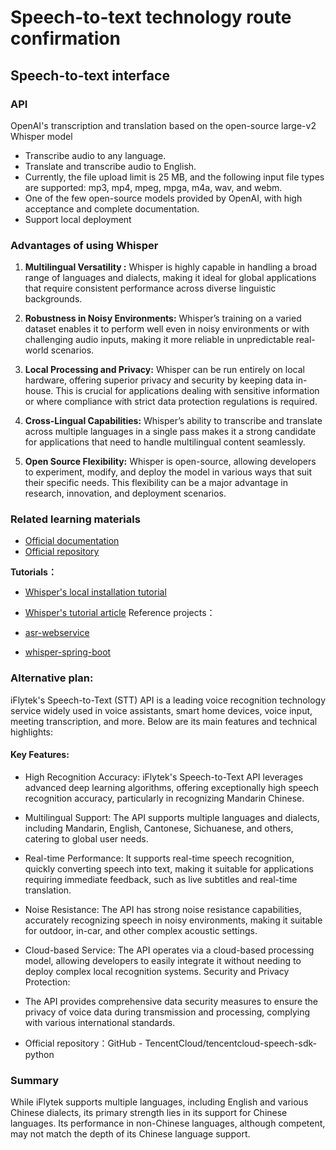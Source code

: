 # Speech-to-text technology route confirmation

## Speech-to-text interface
### API

OpenAI's transcription and translation based on the open-source large-v2 Whisper model

- Transcribe audio to any language.
- Translate and transcribe audio to English.
- Currently, the file upload limit is 25 MB, and the following input file types are supported: mp3, mp4, mpeg, mpga, m4a, wav, and webm.
- One of the few open-source models provided by OpenAI, with high acceptance and complete documentation.
- Support local deployment

### Advantages of using Whisper
1. **Multilingual Versatility :** Whisper is highly capable in handling a broad range of languages and dialects, making it ideal for global applications that require consistent performance across diverse linguistic backgrounds.

2. **Robustness in Noisy Environments:** Whisper’s training on a varied dataset enables it to perform well even in noisy environments or with challenging audio inputs, making it more reliable in unpredictable real-world scenarios.

3. **Local Processing and Privacy:** Whisper can be run entirely on local hardware, offering superior privacy and security by keeping data in-house. This is crucial for applications dealing with sensitive information or where compliance with strict data protection regulations is required.

4. **Cross-Lingual Capabilities:** Whisper’s ability to transcribe and translate across multiple languages in a single pass makes it a strong candidate for applications that need to handle multilingual content seamlessly.

5. **Open Source Flexibility:** Whisper is open-source, allowing developers to experiment, modify, and deploy the model in various ways that suit their specific needs. This flexibility can be a major advantage in research, innovation, and deployment scenarios.
### Related learning materials

- [Official documentation](https://openai.xiniushu.com/docs/guides/speech-to-text)
- [Official repository](https://github.com/openai/whisper)

**Tutorials：**
- [Whisper's local installation tutorial](https://www.bilibili.com/video/BV18V4y1C7M7/?spm_id_from=333.337.search-card.all.click&vd_source=3256c5a718fa739e1b57c4ee973797f6)
- [Whisper's tutorial article](https://blog.csdn.net/weixin_44702962/article/details/136612156)
Reference projects：

- [asr-webservice](https://github.com/ahmetoner/whisper-asr-webservice)
- [whisper-spring-boot](https://github.com/wenqiglantz/chatgpt-whisper-spring-boot)

### Alternative plan: 
iFlytek's Speech-to-Text (STT) API is a leading voice recognition technology service widely used in voice assistants, smart home devices, voice input, meeting transcription, and more. Below are its main features and technical highlights:

#### Key Features:

- High Recognition Accuracy:
iFlytek's Speech-to-Text API leverages advanced deep learning algorithms, offering exceptionally high speech recognition accuracy, particularly in recognizing Mandarin Chinese.

- Multilingual Support:
The API supports multiple languages and dialects, including Mandarin, English, Cantonese, Sichuanese, and others, catering to global user needs.

- Real-time Performance:
It supports real-time speech recognition, quickly converting speech into text, making it suitable for applications requiring immediate feedback, such as live subtitles and real-time translation.

- Noise Resistance:
The API has strong noise resistance capabilities, accurately recognizing speech in noisy environments, making it suitable for outdoor, in-car, and other complex acoustic settings.

- Cloud-based Service:
The API operates via a cloud-based processing model, allowing developers to easily integrate it without needing to deploy complex local recognition systems.
Security and Privacy Protection:

- The API provides comprehensive data security measures to ensure the privacy of voice data during transmission and processing, complying with various international standards.

- Official repository：GitHub - TencentCloud/tencentcloud-speech-sdk-python

### Summary  
While iFlytek supports multiple languages, including English and various Chinese dialects, its primary strength lies in its support for Chinese languages. Its performance in non-Chinese languages, although competent, may not match the depth of its Chinese language support.


